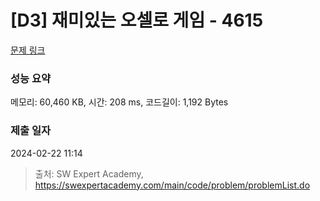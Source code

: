 # [D3] 재미있는 오셀로 게임 - 4615 

[문제 링크](https://swexpertacademy.com/main/code/problem/problemDetail.do?contestProbId=AWQmA4uK8ygDFAXj) 

### 성능 요약

메모리: 60,460 KB, 시간: 208 ms, 코드길이: 1,192 Bytes

### 제출 일자

2024-02-22 11:14



> 출처: SW Expert Academy, https://swexpertacademy.com/main/code/problem/problemList.do